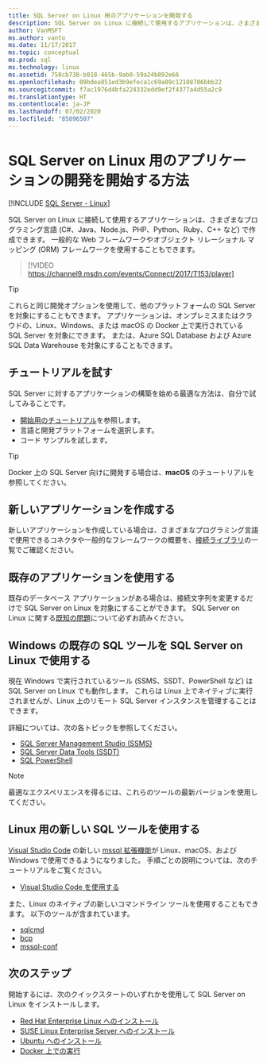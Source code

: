 ```yaml
---
title: SQL Server on Linux 用のアプリケーションを開発する
description: SQL Server on Linux に接続して使用するアプリケーションは、さまざまなプログラミング言語と一般的な Web フレームワークから作成できます。
author: VanMSFT
ms.author: vanto
ms.date: 11/17/2017
ms.topic: conceptual
ms.prod: sql
ms.technology: linux
ms.assetid: 758cb738-b018-465b-9ab0-59a24b892e66
ms.openlocfilehash: 09bdea851ed3b9efeca1c69a09c12108706bbb22
ms.sourcegitcommit: f7ac1976d4bfa224332edd9ef2f4377a4d55a2c9
ms.translationtype: HT
ms.contentlocale: ja-JP
ms.lasthandoff: 07/02/2020
ms.locfileid: "85896507"
---
```

# <a name="how-to-get-started-developing-applications-for-sql-server-on-linux"></a>SQL Server on Linux 用のアプリケーションの開発を開始する方法

[!INCLUDE [SQL Server - Linux](../includes/applies-to-version/sql-linux.md)]

SQL Server on Linux に接続して使用するアプリケーションは、さまざまなプログラミング言語 (C#、Java、Node.js、PHP、Python、Ruby、C++ など) で作成できます。 一般的な Web フレームワークやオブジェクト リレーショナル マッピング (ORM) フレームワークを使用することもできます。

> [!VIDEO https://channel9.msdn.com/events/Connect/2017/T153/player]

> [!TIP]
> これらと同じ開発オプションを使用して、他のプラットフォームの SQL Server を対象にすることもできます。 アプリケーションは、オンプレミスまたはクラウドの、Linux、Windows、または macOS の Docker 上で実行されている SQL Server を対象にできます。 または、Azure SQL Database および Azure SQL Data Warehouse を対象にすることもできます。

## <a name="try-the-tutorials"></a>チュートリアルを試す

SQL Server に対するアプリケーションの構築を始める最適な方法は、自分で試してみることです。

- [開始用のチュートリアル](https://aka.ms/sqldev)を参照します。
- 言語と開発プラットフォームを選択します。
- コード サンプルを試します。

> [!TIP]
> Docker 上の SQL Server 向けに開発する場合は、**macOS** のチュートリアルを参照してください。

## <a name="create-new-applications"></a>新しいアプリケーションを作成する

新しいアプリケーションを作成している場合は、さまざまなプログラミング言語で使用できるコネクタや一般的なフレームワークの概要を、[接続ライブラリ](sql-server-linux-develop-connectivity-libraries.md)の一覧でご確認ください。

## <a name="use-existing-applications"></a>既存のアプリケーションを使用する

既存のデータベース アプリケーションがある場合は、接続文字列を変更するだけで SQL Server on Linux を対象にすることができます。 SQL Server on Linux に関する[既知の問題](sql-server-linux-release-notes.md)について必ずお読みください。

## <a name="use-existing-sql-tools-on-windows-with-sql-server-on-linux"></a>Windows の既存の SQL ツールを SQL Server on Linux で使用する

現在 Windows で実行されているツール (SSMS、SSDT、PowerShell など) は SQL Server on Linux でも動作します。 これらは Linux 上でネイティブに実行されませんが、Linux 上のリモート SQL Server インスタンスを管理することはできます。 

詳細については、次の各トピックを参照してください。

- [SQL Server Management Studio (SSMS)](sql-server-linux-manage-ssms.md)
- [SQL Server Data Tools (SSDT)](sql-server-linux-develop-use-ssdt.md)
- [SQL PowerShell](sql-server-linux-manage-powershell.md)

> [!Note]
> 最適なエクスペリエンスを得るには、これらのツールの最新バージョンを使用してください。

## <a name="use-new-sql-tools-for-linux"></a>Linux 用の新しい SQL ツールを使用する

[Visual Studio Code](https://code.visualstudio.com) の新しい [mssql 拡張機能](https://aka.ms/mssql-marketplace)が Linux、macOS、および Windows で使用できるようになりました。 手順ごとの説明については、次のチュートリアルをご覧ください。

- [Visual Studio Code を使用する](sql-server-linux-develop-use-vscode.md)

また、Linux のネイティブの新しいコマンドライン ツールを使用することもできます。 以下のツールが含まれています。

- [sqlcmd](../tools/sqlcmd-utility.md)
- [bcp](sql-server-linux-migrate-bcp.md)
- [mssql-conf](sql-server-linux-configure-mssql-conf.md)

## <a name="next-steps"></a>次のステップ

開始するには、次のクイックスタートのいずれかを使用して SQL Server on Linux をインストールします。

- [Red Hat Enterprise Linux へのインストール](quickstart-install-connect-red-hat.md)
- [SUSE Linux Enterprise Server へのインストール](quickstart-install-connect-suse.md)
- [Ubuntu へのインストール](quickstart-install-connect-ubuntu.md)
- [Docker 上での実行](quickstart-install-connect-ubuntu.md)
